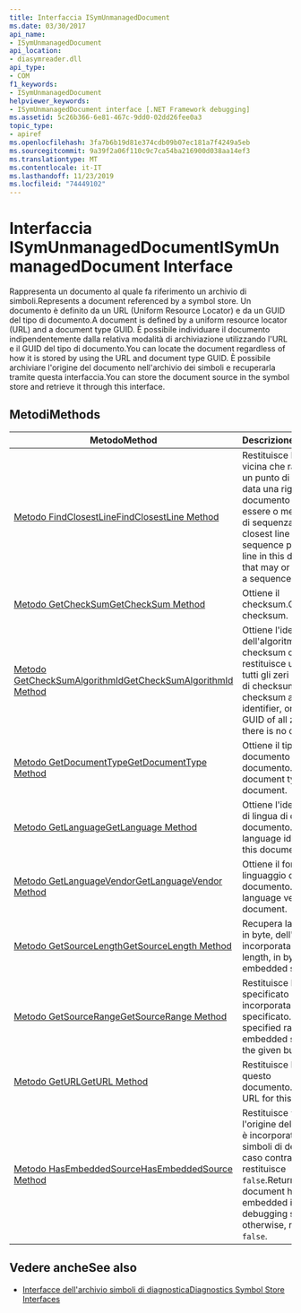 ```yaml
---
title: Interfaccia ISymUnmanagedDocument
ms.date: 03/30/2017
api_name:
- ISymUnmanagedDocument
api_location:
- diasymreader.dll
api_type:
- COM
f1_keywords:
- ISymUnmanagedDocument
helpviewer_keywords:
- ISymUnmanagedDocument interface [.NET Framework debugging]
ms.assetid: 5c26b366-6e81-467c-9dd0-02dd26fee0a3
topic_type:
- apiref
ms.openlocfilehash: 3fa7b6b19d81e374cdb09b07ec181a7f4249a5eb
ms.sourcegitcommit: 9a39f2a06f110c9c7ca54ba216900d038aa14ef3
ms.translationtype: MT
ms.contentlocale: it-IT
ms.lasthandoff: 11/23/2019
ms.locfileid: "74449102"
---
```

# <a name="isymunmanageddocument-interface"></a><span data-ttu-id="3268e-102">Interfaccia ISymUnmanagedDocument</span><span class="sxs-lookup"><span data-stu-id="3268e-102">ISymUnmanagedDocument Interface</span></span>
<span data-ttu-id="3268e-103">Rappresenta un documento al quale fa riferimento un archivio di simboli.</span><span class="sxs-lookup"><span data-stu-id="3268e-103">Represents a document referenced by a symbol store.</span></span> <span data-ttu-id="3268e-104">Un documento è definito da un URL (Uniform Resource Locator) e da un GUID del tipo di documento.</span><span class="sxs-lookup"><span data-stu-id="3268e-104">A document is defined by a uniform resource locator (URL) and a document type GUID.</span></span> <span data-ttu-id="3268e-105">È possibile individuare il documento indipendentemente dalla relativa modalità di archiviazione utilizzando l'URL e il GUID del tipo di documento.</span><span class="sxs-lookup"><span data-stu-id="3268e-105">You can locate the document regardless of how it is stored by using the URL and document type GUID.</span></span> <span data-ttu-id="3268e-106">È possibile archiviare l'origine del documento nell'archivio dei simboli e recuperarla tramite questa interfaccia.</span><span class="sxs-lookup"><span data-stu-id="3268e-106">You can store the document source in the symbol store and retrieve it through this interface.</span></span>  
  
## <a name="methods"></a><span data-ttu-id="3268e-107">Metodi</span><span class="sxs-lookup"><span data-stu-id="3268e-107">Methods</span></span>  
  
|<span data-ttu-id="3268e-108">Metodo</span><span class="sxs-lookup"><span data-stu-id="3268e-108">Method</span></span>|<span data-ttu-id="3268e-109">Descrizione</span><span class="sxs-lookup"><span data-stu-id="3268e-109">Description</span></span>|  
|------------|-----------------|  
|[<span data-ttu-id="3268e-110">Metodo FindClosestLine</span><span class="sxs-lookup"><span data-stu-id="3268e-110">FindClosestLine Method</span></span>](../../../../docs/framework/unmanaged-api/diagnostics/isymunmanageddocument-findclosestline-method.md)|<span data-ttu-id="3268e-111">Restituisce la riga più vicina che rappresenta un punto di sequenza, data una riga del documento che può essere o meno un punto di sequenza.</span><span class="sxs-lookup"><span data-stu-id="3268e-111">Returns the closest line that is a sequence point, given a line in this document that may or may not be a sequence point.</span></span>|  
|[<span data-ttu-id="3268e-112">Metodo GetCheckSum</span><span class="sxs-lookup"><span data-stu-id="3268e-112">GetCheckSum Method</span></span>](../../../../docs/framework/unmanaged-api/diagnostics/isymunmanageddocument-getchecksum-method.md)|<span data-ttu-id="3268e-113">Ottiene il checksum.</span><span class="sxs-lookup"><span data-stu-id="3268e-113">Gets the checksum.</span></span>|  
|[<span data-ttu-id="3268e-114">Metodo GetCheckSumAlgorithmId</span><span class="sxs-lookup"><span data-stu-id="3268e-114">GetCheckSumAlgorithmId Method</span></span>](../../../../docs/framework/unmanaged-api/diagnostics/isymunmanageddocument-getchecksumalgorithmid-method.md)|<span data-ttu-id="3268e-115">Ottiene l'identificatore dell'algoritmo di checksum oppure restituisce un GUID di tutti gli zeri in assenza di checksum.</span><span class="sxs-lookup"><span data-stu-id="3268e-115">Gets the checksum algorithm identifier, or returns a GUID of all zeros if there is no checksum.</span></span>|  
|[<span data-ttu-id="3268e-116">Metodo GetDocumentType</span><span class="sxs-lookup"><span data-stu-id="3268e-116">GetDocumentType Method</span></span>](../../../../docs/framework/unmanaged-api/diagnostics/isymunmanageddocument-getdocumenttype-method.md)|<span data-ttu-id="3268e-117">Ottiene il tipo di documento di questo documento.</span><span class="sxs-lookup"><span data-stu-id="3268e-117">Gets the document type of this document.</span></span>|  
|[<span data-ttu-id="3268e-118">Metodo GetLanguage</span><span class="sxs-lookup"><span data-stu-id="3268e-118">GetLanguage Method</span></span>](../../../../docs/framework/unmanaged-api/diagnostics/isymunmanageddocument-getlanguage-method.md)|<span data-ttu-id="3268e-119">Ottiene l'identificatore di lingua di questo documento.</span><span class="sxs-lookup"><span data-stu-id="3268e-119">Gets the language identifier of this document.</span></span>|  
|[<span data-ttu-id="3268e-120">Metodo GetLanguageVendor</span><span class="sxs-lookup"><span data-stu-id="3268e-120">GetLanguageVendor Method</span></span>](../../../../docs/framework/unmanaged-api/diagnostics/isymunmanageddocument-getlanguagevendor-method.md)|<span data-ttu-id="3268e-121">Ottiene il fornitore del linguaggio del documento.</span><span class="sxs-lookup"><span data-stu-id="3268e-121">Gets the language vendor of this document.</span></span>|  
|[<span data-ttu-id="3268e-122">Metodo GetSourceLength</span><span class="sxs-lookup"><span data-stu-id="3268e-122">GetSourceLength Method</span></span>](../../../../docs/framework/unmanaged-api/diagnostics/isymunmanageddocument-getsourcelength-method.md)|<span data-ttu-id="3268e-123">Recupera la lunghezza, in byte, dell'origine incorporata.</span><span class="sxs-lookup"><span data-stu-id="3268e-123">Gets the length, in bytes, of the embedded source.</span></span>|  
|[<span data-ttu-id="3268e-124">Metodo GetSourceRange</span><span class="sxs-lookup"><span data-stu-id="3268e-124">GetSourceRange Method</span></span>](../../../../docs/framework/unmanaged-api/diagnostics/isymunmanageddocument-getsourcerange-method.md)|<span data-ttu-id="3268e-125">Restituisce l'intervallo specificato dell'origine incorporata nel buffer specificato.</span><span class="sxs-lookup"><span data-stu-id="3268e-125">Returns the specified range of the embedded source into the given buffer.</span></span>|  
|[<span data-ttu-id="3268e-126">Metodo GetURL</span><span class="sxs-lookup"><span data-stu-id="3268e-126">GetURL Method</span></span>](../../../../docs/framework/unmanaged-api/diagnostics/isymunmanageddocument-geturl-method.md)|<span data-ttu-id="3268e-127">Restituisce l'URL per questo documento.</span><span class="sxs-lookup"><span data-stu-id="3268e-127">Returns the URL for this document.</span></span>|  
|[<span data-ttu-id="3268e-128">Metodo HasEmbeddedSource</span><span class="sxs-lookup"><span data-stu-id="3268e-128">HasEmbeddedSource Method</span></span>](../../../../docs/framework/unmanaged-api/diagnostics/isymunmanageddocument-hasembeddedsource-method.md)|<span data-ttu-id="3268e-129">Restituisce `true` se l'origine del documento è incorporata nei simboli di debug; in caso contrario, restituisce `false`.</span><span class="sxs-lookup"><span data-stu-id="3268e-129">Returns `true` if the document has source embedded in the debugging symbols; otherwise, returns `false`.</span></span>|  
  
## <a name="see-also"></a><span data-ttu-id="3268e-130">Vedere anche</span><span class="sxs-lookup"><span data-stu-id="3268e-130">See also</span></span>

- [<span data-ttu-id="3268e-131">Interfacce dell'archivio simboli di diagnostica</span><span class="sxs-lookup"><span data-stu-id="3268e-131">Diagnostics Symbol Store Interfaces</span></span>](../../../../docs/framework/unmanaged-api/diagnostics/diagnostics-symbol-store-interfaces.md)
